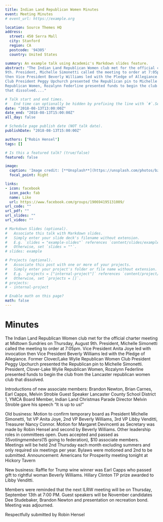 ```yaml
---
title: Indian Land Republican Women Minutes
event: Meeting Minutes
# event_url: https://example.org

location: Source Themes HQ
address:
  street: 450 Serra Mall
  city: Stanford
  region: CA
  postcode: '94305'
  country: United States

summary: An example talk using Academic's Markdown slides feature.
abstract: "The Indian Land Republican Women club met for the official charter meeting at Midtown Sundries on Thursday, August
9th. President, Michelle Simonetti called the meeting to order at 7:05pm. Vice President Anita Joye led with invocation
then Vice President Beverly Williams led with the Pledge of Allegiance. Former Clover/Lake Wylie Republican Women
Club President Peggy Upchurch presented the Republican pin to Michelle Simonetti. President, Clover-Lake Wylie
Republican Women, Rozalynn Federline presented funds to begin the club from the Lancaster republican women club
that dissolved...."

# Talk start and end times.
#   End time can optionally be hidden by prefixing the line with `#`.September 2018
date: "2018-08-13T13:00:00Z"
date_end: "2018-08-13T15:00:00Z"
all_day: false

# Schedule page publish date (NOT talk date).
publishDate: "2018-08-13T15:00:00Z"

authors: ["Robin Hensel"]
tags: []

# Is this a featured talk? (true/false)
featured: false

image:
  caption: 'Image credit: [**Unsplash**](https://unsplash.com/photos/bzdhc5b3Bxs)'
  focal_point: Right

links:
- icon: facebook
  icon_pack: fab
  name: Like
  url: https://www.facebook.com/groups/190694195131009/
url_code: ""
url_pdf: ""
url_slides: ""
url_video: ""

# Markdown Slides (optional).
#   Associate this talk with Markdown slides.
#   Simply enter your slide deck's filename without extension.
#   E.g. `slides = "example-slides"` references `content/slides/example-slides.md`.
#   Otherwise, set `slides = ""`.
# slides: example

# Projects (optional).
#   Associate this post with one or more of your projects.
#   Simply enter your project's folder or file name without extension.
#   E.g. `projects = ["internal-project"]` references `content/project/deep-learning/index.md`.
#   Otherwise, set `projects = []`.
# projects:
# - internal-project

# Enable math on this page?
math: false
---
```


# Minutes

The Indian Land Republican Women club met for the official charter meeting at Midtown Sundries on Thursday, August
9th. President, Michelle Simonetti called the meeting to order at 7:05pm. Vice President Anita Joye led with invocation
then Vice President Beverly Williams led with the Pledge of Allegiance. Former Clover/Lake Wylie Republican Women
Club President Peggy Upchurch presented the Republican pin to Michelle Simonetti. President, Clover-Lake Wylie
Republican Women, Rozalynn Federline presented funds to begin the club from the Lancaster republican women club
that dissolved.

Introductions of new associate members: Brandon Newton, Brian Carnes, Earl Capps, Melvin Stroble
Guest Speaker Lancaster County School District 1, YMCA Board Member, Indian Land Christmas Parade Director
Melvin Stroble gave his speech “It is up to us!”

Old business: Motion to confirm temporary board as President Michelle Simonetti, 1st VP Anita Joye, 2nd VP Beverly
Williams, 3rd VP Libby Venditti, Treasurer Nancy Connor. Motion for Margaret Devincenti as Secretary was made by
Robin Hensel and second by Beverly Williams. Other leadership roles in committees open. Dues accepted and passed
as $35 voting members ($15 going to federation), $10 associate members. Meetings will be held 2nd Thursday each
month excluding summers and only required six meetings per year. Bylaws were motioned and 2nd to be submitted.
Announcement: Americans for Prosperity meeting tonight at Hickory Tavern

New business: Raffle for Trump wine winner was Earl Capps who passed gift to rightful woman Beverly Williams.
Hillary Clinton TP prize awarded to Libby Venditti.

Members were reminded that the next ILRW meeting will be on Thursday, September 13th at 7:00 PM. Guest speakers
will be November candidates Dee Studebaker, Brandon Newton and presentation on recreation bond. Meeting was
adjourned.

Respectfully submitted by Robin Hensel